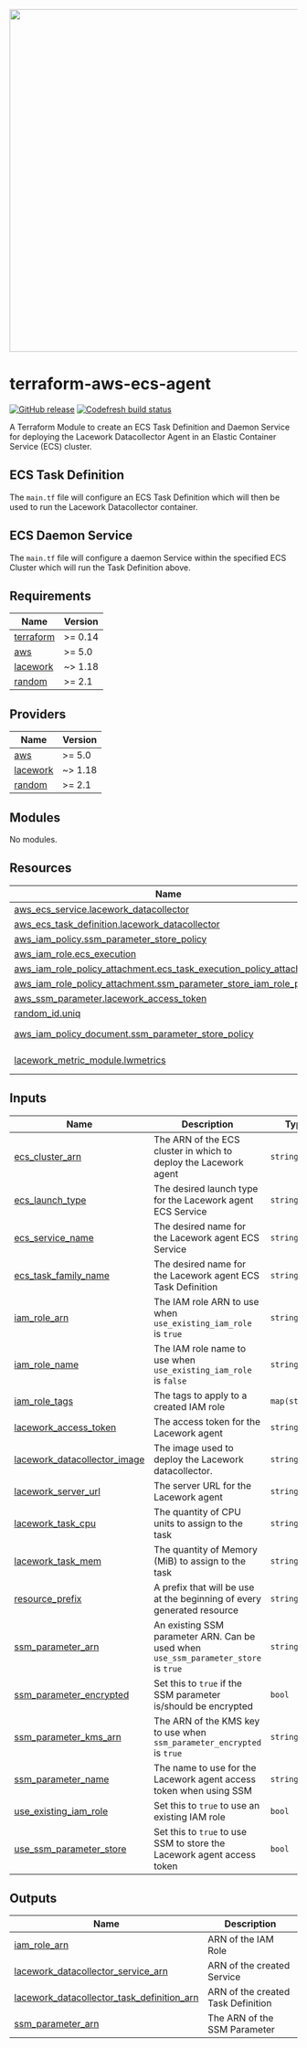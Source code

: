 <a href="https://lacework.com"><img src="https://techally-content.s3-us-west-1.amazonaws.com/public-content/lacework_logo_full.png" width="600"></a>

# terraform-aws-ecs-agent

[![GitHub release](https://img.shields.io/github/release/lacework/terraform-aws-ecs-agent.svg)](https://github.com/lacework/terraform-aws-ecs-agent/releases/)
[![Codefresh build status](https://g.codefresh.io/api/badges/pipeline/lacework/terraform-modules%2Ftest-compatibility?type=cf-1&key=eyJhbGciOiJIUzI1NiJ9.NWVmNTAxOGU4Y2FjOGQzYTkxYjg3ZDEx.RJ3DEzWmBXrJX7m38iExJ_ntGv4_Ip8VTa-an8gBwBo)](https://g.codefresh.io/pipelines/edit/new/builds?id=607e25e6728f5a6fba30431b&pipeline=test-compatibility&projects=terraform-modules&projectId=607db54b728f5a5f8930405d)

A Terraform Module to create an ECS Task Definition and Daemon Service for deploying the Lacework Datacollector Agent in an Elastic Container Service (ECS) cluster.

## ECS Task Definition

The `main.tf` file will configure an ECS Task Definition which will then be used to run the Lacework Datacollector container.

## ECS Daemon Service

The `main.tf` file will configure a daemon Service within the specified ECS Cluster which will run the Task Definition above.

<!-- BEGIN_TF_DOCS -->
## Requirements

| Name | Version |
|------|---------|
| <a name="requirement_terraform"></a> [terraform](#requirement\_terraform) | >= 0.14 |
| <a name="requirement_aws"></a> [aws](#requirement\_aws) | >= 5.0 |
| <a name="requirement_lacework"></a> [lacework](#requirement\_lacework) | ~> 1.18 |
| <a name="requirement_random"></a> [random](#requirement\_random) | >= 2.1 |

## Providers

| Name | Version |
|------|---------|
| <a name="provider_aws"></a> [aws](#provider\_aws) | >= 5.0 |
| <a name="provider_lacework"></a> [lacework](#provider\_lacework) | ~> 1.18 |
| <a name="provider_random"></a> [random](#provider\_random) | >= 2.1 |

## Modules

No modules.

## Resources

| Name | Type |
|------|------|
| [aws_ecs_service.lacework_datacollector](https://registry.terraform.io/providers/hashicorp/aws/latest/docs/resources/ecs_service) | resource |
| [aws_ecs_task_definition.lacework_datacollector](https://registry.terraform.io/providers/hashicorp/aws/latest/docs/resources/ecs_task_definition) | resource |
| [aws_iam_policy.ssm_parameter_store_policy](https://registry.terraform.io/providers/hashicorp/aws/latest/docs/resources/iam_policy) | resource |
| [aws_iam_role.ecs_execution](https://registry.terraform.io/providers/hashicorp/aws/latest/docs/resources/iam_role) | resource |
| [aws_iam_role_policy_attachment.ecs_task_execution_policy_attachment](https://registry.terraform.io/providers/hashicorp/aws/latest/docs/resources/iam_role_policy_attachment) | resource |
| [aws_iam_role_policy_attachment.ssm_parameter_store_iam_role_policy](https://registry.terraform.io/providers/hashicorp/aws/latest/docs/resources/iam_role_policy_attachment) | resource |
| [aws_ssm_parameter.lacework_access_token](https://registry.terraform.io/providers/hashicorp/aws/latest/docs/resources/ssm_parameter) | resource |
| [random_id.uniq](https://registry.terraform.io/providers/hashicorp/random/latest/docs/resources/id) | resource |
| [aws_iam_policy_document.ssm_parameter_store_policy](https://registry.terraform.io/providers/hashicorp/aws/latest/docs/data-sources/iam_policy_document) | data source |
| [lacework_metric_module.lwmetrics](https://registry.terraform.io/providers/lacework/lacework/latest/docs/data-sources/metric_module) | data source |

## Inputs

| Name | Description | Type | Default | Required |
|------|-------------|------|---------|:--------:|
| <a name="input_ecs_cluster_arn"></a> [ecs\_cluster\_arn](#input\_ecs\_cluster\_arn) | The ARN of the ECS cluster in which to deploy the Lacework agent | `string` | n/a | yes |
| <a name="input_ecs_launch_type"></a> [ecs\_launch\_type](#input\_ecs\_launch\_type) | The desired launch type for the Lacework agent ECS Service | `string` | `"EC2"` | no |
| <a name="input_ecs_service_name"></a> [ecs\_service\_name](#input\_ecs\_service\_name) | The desired name for the Lacework agent ECS Service | `string` | `""` | no |
| <a name="input_ecs_task_family_name"></a> [ecs\_task\_family\_name](#input\_ecs\_task\_family\_name) | The desired name for the Lacework agent ECS Task Definition | `string` | `""` | no |
| <a name="input_iam_role_arn"></a> [iam\_role\_arn](#input\_iam\_role\_arn) | The IAM role ARN to use when `use_existing_iam_role` is `true` | `string` | `""` | no |
| <a name="input_iam_role_name"></a> [iam\_role\_name](#input\_iam\_role\_name) | The IAM role name to use when `use_existing_iam_role` is `false` | `string` | `""` | no |
| <a name="input_iam_role_tags"></a> [iam\_role\_tags](#input\_iam\_role\_tags) | The tags to apply to a created IAM role | `map(string)` | `{}` | no |
| <a name="input_lacework_access_token"></a> [lacework\_access\_token](#input\_lacework\_access\_token) | The access token for the Lacework agent | `string` | n/a | yes |
| <a name="input_lacework_datacollector_image"></a> [lacework\_datacollector\_image](#input\_lacework\_datacollector\_image) | The image used to deploy the Lacework datacollector. | `string` | `"lacework/datacollector:latest"` | no |
| <a name="input_lacework_server_url"></a> [lacework\_server\_url](#input\_lacework\_server\_url) | The server URL for the Lacework agent | `string` | `""` | no |
| <a name="input_lacework_task_cpu"></a> [lacework\_task\_cpu](#input\_lacework\_task\_cpu) | The quantity of CPU units to assign to the task | `string` | `"512"` | no |
| <a name="input_lacework_task_mem"></a> [lacework\_task\_mem](#input\_lacework\_task\_mem) | The quantity of Memory (MiB) to assign to the task | `string` | `"512"` | no |
| <a name="input_resource_prefix"></a> [resource\_prefix](#input\_resource\_prefix) | A prefix that will be use at the beginning of every generated resource | `string` | `"lacework-ecs"` | no |
| <a name="input_ssm_parameter_arn"></a> [ssm\_parameter\_arn](#input\_ssm\_parameter\_arn) | An existing SSM parameter ARN. Can be used when `use_ssm_parameter_store` is `true` | `string` | `""` | no |
| <a name="input_ssm_parameter_encrypted"></a> [ssm\_parameter\_encrypted](#input\_ssm\_parameter\_encrypted) | Set this to `true` if the SSM parameter is/should be encrypted | `bool` | `false` | no |
| <a name="input_ssm_parameter_kms_arn"></a> [ssm\_parameter\_kms\_arn](#input\_ssm\_parameter\_kms\_arn) | The ARN of the KMS key to use when `ssm_parameter_encrypted` is `true` | `string` | `""` | no |
| <a name="input_ssm_parameter_name"></a> [ssm\_parameter\_name](#input\_ssm\_parameter\_name) | The name to use for the Lacework agent access token when using SSM | `string` | `"/lacework/access_token"` | no |
| <a name="input_use_existing_iam_role"></a> [use\_existing\_iam\_role](#input\_use\_existing\_iam\_role) | Set this to `true` to use an existing IAM role | `bool` | `false` | no |
| <a name="input_use_ssm_parameter_store"></a> [use\_ssm\_parameter\_store](#input\_use\_ssm\_parameter\_store) | Set this to `true` to use SSM to store the Lacework agent access token | `bool` | `false` | no |

## Outputs

| Name | Description |
|------|-------------|
| <a name="output_iam_role_arn"></a> [iam\_role\_arn](#output\_iam\_role\_arn) | ARN of the IAM Role |
| <a name="output_lacework_datacollector_service_arn"></a> [lacework\_datacollector\_service\_arn](#output\_lacework\_datacollector\_service\_arn) | ARN of the created Service |
| <a name="output_lacework_datacollector_task_definition_arn"></a> [lacework\_datacollector\_task\_definition\_arn](#output\_lacework\_datacollector\_task\_definition\_arn) | ARN of the created Task Definition |
| <a name="output_ssm_parameter_arn"></a> [ssm\_parameter\_arn](#output\_ssm\_parameter\_arn) | The ARN of the SSM Parameter |
<!-- END_TF_DOCS -->